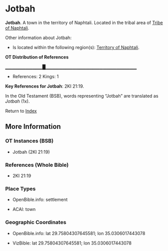 # Jotbah
**Jotbah**. 
A town in the territory of Naphtali. 
Located in the tribal area of [Tribe of Naphtali](../../../groups/md/acai/Naphtali.md). 




Other information about Jotbah:


* Is located within the following region(s): 
[Territory of Naphtali](TerritoryOfNaphtali.md). 


**OT Distribution of References**

▁▁▁▁▁▁▁▁▁▁▁█▁▁▁▁▁▁▁▁▁▁▁▁▁▁▁▁▁▁▁▁▁▁▁▁▁▁▁
* References: 2 Kings: 1



**Key References for Jotbah**: 
2KI 21:19. 


In the Old Testament (BSB), words representing “Jotbah” are translated as 
*Jotbah* (1x). 




Return to [Index](00-Index.md)

## More Information

### OT Instances (BSB)

* Jotbah (2KI 21:19)



### References (Whole Bible)

* 2KI 21:19


### Place Types

* OpenBible.info: settlement

* ACAI: town



### Geographic Coordinates

* OpenBible.info: lat 29.75804307645581; lon 35.0306017443078

* VizBible: lat 29.75804307645581; lon 35.0306017443078




